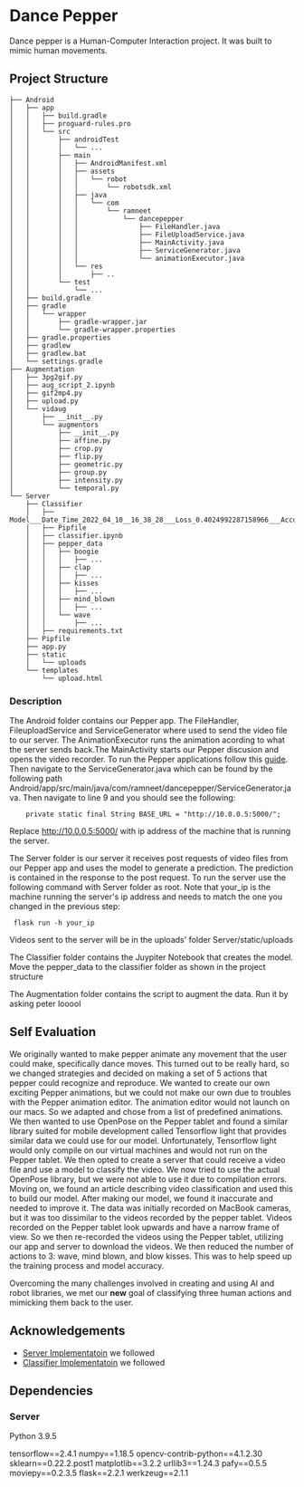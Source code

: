 
# Dance Pepper

Dance pepper is a Human-Computer Interaction project. It was built to mimic human movements. 


##  Project Structure
```
├── Android
│   ├── app
│   │   ├── build.gradle
│   │   ├── proguard-rules.pro
│   │   └── src
│   │       ├── androidTest
│   │       │   └── ...
│   │       ├── main
│   │       │   ├── AndroidManifest.xml
│   │       │   ├── assets
│   │       │   │   └── robot
│   │       │   │       └── robotsdk.xml
│   │       │   ├── java
│   │       │   │   └── com
│   │       │   │       └── ramneet
│   │       │   │           └── dancepepper
│   │       │   │               ├── FileHandler.java
│   │       │   │               ├── FileUploadService.java
│   │       │   │               ├── MainActivity.java
│   │       │   │               ├── ServiceGenerator.java
│   │       │   │               └── animationExecutor.java
│   │       │   └── res
│   │       │       ├── ..
│   │       └── test
│   │           └── ...
│   ├── build.gradle
│   ├── gradle
│   │   └── wrapper
│   │       ├── gradle-wrapper.jar
│   │       └── gradle-wrapper.properties
│   ├── gradle.properties
│   ├── gradlew
│   ├── gradlew.bat
│   └── settings.gradle
├── Augmentation
│   ├── 3pg2gif.py
│   ├── aug_script_2.ipynb
│   ├── gif2mp4.py
│   ├── upload.py
│   └── vidaug
│       ├── __init__.py
│       └── augmentors
│           ├── __init__.py
│           ├── affine.py
│           ├── crop.py
│           ├── flip.py
│           ├── geometric.py
│           ├── group.py
│           ├── intensity.py
│           └── temporal.py
└── Server
    ├── Classifier
    │   ├── Model___Date_Time_2022_04_10__16_38_28___Loss_0.4024992287158966___Accuracy_0.9200000166893005.h5
    │   ├── Pipfile
    │   ├── classifier.ipynb
    │   ├── pepper_data
    │   │   ├── boogie
    │   │   │   ├── ...
    │   │   ├── clap
    │   │   │   ├── ...
    │   │   ├── kisses
    │   │   │   ├── ...
    │   │   ├── mind_blown
    │   │   │   ├── ...
    │   │   └── wave
    │   │       ├── ...
    │   ├── requirements.txt
    ├── Pipfile
    ├── app.py
    ├── static
    │   └── uploads
    └── templates
        └── upload.html
```

### Description

The Android folder contains our Pepper app. The FileHandler, FileuploadService and ServiceGenerator where used to send the video file to our server. The AnimationExecutor runs the animation acording to what the server sends back.The MainActivity starts our Pepper discusion and opens the video recorder. To run the Pepper applications follow this [guide](https://developer.softbankrobotics.com/pepper-qisdk/getting-started
). Then navigate to the ServiceGenerator.java which can be found by the following path Android/app/src/main/java/com/ramneet/dancepepper/ServiceGenerator.java. Then navigate to line 9 and you should see the following:
```
    private static final String BASE_URL = "http://10.0.0.5:5000/";
```
Replace http://10.0.0.5:5000/ with ip address of the machine that is running the server.

The Server folder is our server it receives post requests of video files from our Pepper app and uses the model to generate a prediction. The prediction is contained in the response to the post request. To run the server use the following command with Server folder as root. Note that your_ip is the machine running the server's ip address and needs to match the one you changed in the previous step:
```
 flask run -h your_ip
```
Videos sent to the server will be in the uploads' folder Server/static/uploads

The Classifier folder contains the Juypiter Notebook that creates the model. Move the pepper_data to the classifier folder as shown in the project structure

The Augmentation folder contains the script to augment the data. Run it by asking peter looool
## Self Evaluation

We originally wanted to make pepper animate any movement that the user could make, specifically dance moves. This turned out to be really hard, so we changed strategies and decided on making a set of 5 actions that pepper could recognize and reproduce. We wanted to create our own exciting Pepper animations, but we could not make our own due to troubles with the Pepper animation editor. The animation editor would not launch on our macs. So we adapted and chose from a list of predefined animations. We then wanted to use OpenPose on the Pepper tablet and found a similar library suited for mobile development called Tensorflow light that provides similar data we could use for our model. Unfortunately, Tensorflow light would only compile on our virtual machines and would not run on the Pepper tablet. We then opted to create a server that could receive a video file and use a model to classify the video. We now tried to use the actual OpenPose library, but we were not able to use it due to compilation errors. Moving on, we found an article describing video classification and used this to build our model. After making our model, we found it inaccurate and needed to improve it. The data was initially recorded on MacBook cameras, but it was too dissimilar to the videos recorded by the pepper tablet. Videos recorded on the Pepper tablet look upwards and have a narrow frame of view. So we then re-recorded the videos using the Pepper tablet, utilizing our app and server to download the videos. We then reduced the number of actions to 3: wave, mind blown, and blow kisses. This was to help speed up the training process and model accuracy.

Overcoming the many challenges involved in creating and using AI and robot libraries, we met our **new** goal of classifying three human actions and mimicking them back to the user. 
## Acknowledgements

 - [Server Implementatoin](https://roytuts.com/upload-and-play-video-using-flask/) we followed 
 - [Classifier Implementatoin](https://learnopencv.com/introduction-to-video-classification-and-human-activity-recognition/) we followed


## Dependencies

### Server
Python 3.9.5

tensorflow==2.4.1
numpy==1.18.5
opencv-contrib-python==4.1.2.30
sklearn==0.22.2.post1
matplotlib==3.2.2
urllib3==1.24.3
pafy==0.5.5
moviepy==0.2.3.5
flask==2.2.1
werkzeug==2.1.1
